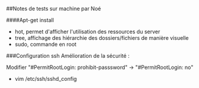 ##Notes de tests sur machine par Noé

####Apt-get install

- hot, permet d'afficher l'utilisation des ressources du server
- tree, affichage des hiérarchie des dossiers/fichiers de manière visuelle
- sudo, commande en root

###Configuration ssh
Amélioration de la sécurité :

Modifier "#PermitRootLogin: prohibit-passsword" -> "#PermitRootLogin: no"

- vim /etc/ssh/sshd_config
